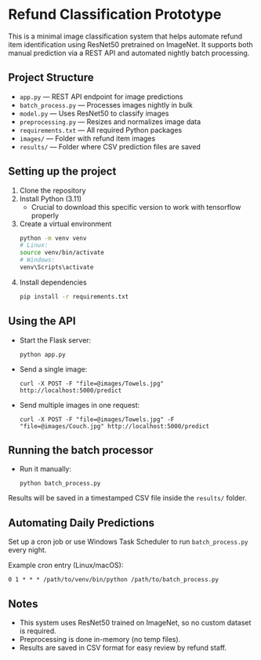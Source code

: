 # Refund Classification Prototype

This is a minimal image classification system that helps automate refund item identification using ResNet50 pretrained on ImageNet. It supports both manual prediction via a REST API and automated nightly batch processing.

## Project Structure

- `app.py` — REST API endpoint for image predictions
- `batch_process.py` — Processes images nightly in bulk
- `model.py` — Uses ResNet50 to classify images
- `preprocessing.py` — Resizes and normalizes image data
- `requirements.txt` — All required Python packages
- `images/` — Folder with refund item images
- `results/` — Folder where CSV prediction files are saved

## Setting up the project

1. Clone the repository
2. Install Python (3.11)
   - Crucial to download this specific version to work with tensorflow properly
3. Create a virtual environment
    ```bash
    python -m venv venv
    # Linux:
    source venv/bin/activate
    # Windows:
    venv\Scripts\activate
    ```
4. Install dependencies
    ```bash
    pip install -r requirements.txt
    ```

## Using the API
- Start the Flask server:
    ```
    python app.py
    ```
- Send a single image:
    ```
    curl -X POST -F "file=@images/Towels.jpg" http://localhost:5000/predict
    ```  
- Send multiple images in one request:
    ```
    curl -X POST -F "file=@images/Towels.jpg" -F "file=@images/Couch.jpg" http://localhost:5000/predict
    ```  

## Running the batch processor

- Run it manually:
    ```
    python batch_process.py
    ```

Results will be saved in a timestamped CSV file inside the `results/` folder.

## Automating Daily Predictions

Set up a cron job or use Windows Task Scheduler to run `batch_process.py` every night.

Example cron entry (Linux/macOS):
```
0 1 * * * /path/to/venv/bin/python /path/to/batch_process.py
```

## Notes

- This system uses ResNet50 trained on ImageNet, so no custom dataset is required.
- Preprocessing is done in-memory (no temp files).
- Results are saved in CSV format for easy review by refund staff.
